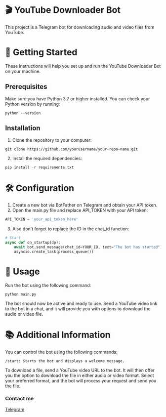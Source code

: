 # 🎬 YouTube Downloader Bot
This project is a Telegram bot for downloading audio and video files from YouTube.

# 🚀 Getting Started
These instructions will help you set up and run the YouTube Downloader Bot on your machine.

## Prerequisites
Make sure you have Python 3.7 or higher installed. You can check your Python version by running:
```
python --version
```
## Installation
1. Clone the repository to your computer:
```
git clone https://github.com/yourusername/your-repo-name.git
```
2. Install the required dependencies:
```python
pip install -r requirements.txt
```

# 🛠 Configuration
1. Create a new bot via BotFather on Telegram and obtain your API token.
2. Open the main.py file and replace API_TOKEN with your API token:
```python
API_TOKEN = 'your_api_token_here'
```
3. Also don't forget to replace the ID in the chat_id function:
```python
# Start
async def on_startup(dp):
    await bot.send_message(chat_id=YOUR_ID, text="The bot has started")
    asyncio.create_task(process_queue())
```

# 🎉 Usage
Run the bot using the following command:
```
python main.py
```
The bot should now be active and ready to use. Send a YouTube video link to the bot in a chat, and it will provide you with options to download the audio or video file.

# 📚 Additional Information
You can control the bot using the following commands:
```
/start: Starts the bot and displays a welcome message.
```
To download a file, send a YouTube video URL to the bot. It will then offer you the option to download the file in either audio or video format. Select your preferred format, and the bot will process your request and send you the file.

### Contact me
[Telegram](https://t.me/kkkavun)
